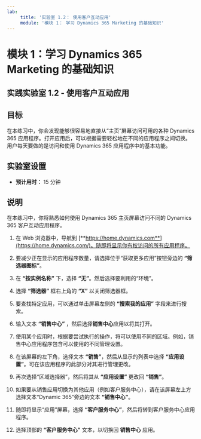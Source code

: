 ```yaml
---
lab:
     title: '实验室 1.2： 使用客户互动应用'
     module: '模块 1： 学习 Dynamics 365 Marketing 的基础知识'
---
```


模块 1：学习 Dynamics 365 Marketing 的基础知识
========================

## 实践实验室 1.2 - 使用客户互动应用 

## 目标

在本练习中，你会发现能够很容易地直接从“主页”屏幕访问可用的各种 Dynamics 365 应用程序。打开应用后，可以根据需要轻松地在不同的应用程序之间切换。用户每天要做的是访问和使用 Dynamics 365 应用程序中的基本功能。


## 实验室设置

  - **预计用时：** 15 分钟

## 说明

在本练习中，你将熟悉如何使用 Dynamics 365 主页屏幕访问不同的 Dynamics 365 客户互动应用程序。 

1. 在 Web 浏览器中，导航到 [**https://home.dynamics.com**](https://home.dynamics.com/)。随即将显示你有权访问的所有应用程序。 

2. 要减少正在显示的应用程序数量，请选择位于“获取更多应用”按钮旁边的 **“筛选器图标”**。 

3. 在 **“按实例名称”** 下，选择 **“无”**。然后选择要利用的“环境”。 

4. 选择 **“筛选器”** 框右上角的 **“X”** 以关闭筛选器框。 

5. 要查找特定应用，可以通过单击屏幕左侧的 **“搜索我的应用”** 字段来进行搜索。 

6. 输入文本 **“销售中心”** ，然后选择**销售中心**应用以将其打开。 

7. 使用某个应用时，根据要尝试执行的操作，将可以使用不同的区域。例如，销售中心应用程序包含可以使用的不同管理设置。 

8. 在该屏幕的左下角，选择文本 **“销售”**，然后从显示的列表中选择 **“应用设置”**。可在该应用程序的此部分对其进行管理更改。 

9. 再次选择“区域选择器”，然后将其从 **“应用设置”** 更改回 **“销售”**。

10. 如果要从销售应用切换为其他应用（例如客户服务中心），请在该屏幕左上方选择文本“Dynamic 365”旁边的文本 **“销售中心”**。 

11. 随即将显示“应用”屏幕，选择 **“客户服务中心”**，然后将转到客户服务中心应用程序。 

12. 选择顶部的 **“客户服务中心”** 文本，以切换回 **销售中心** 应用。 
